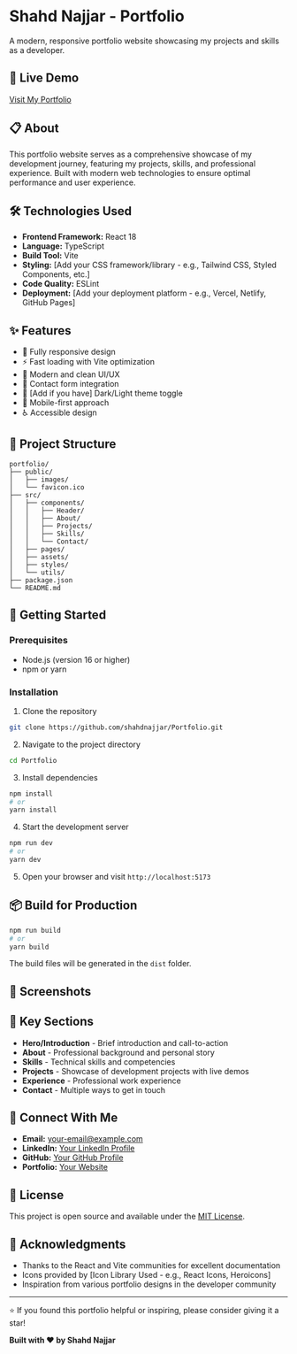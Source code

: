 # Shahd Najjar - Portfolio

A modern, responsive portfolio website showcasing my projects and skills as a developer.

## 🚀 Live Demo

[Visit My Portfolio](https://your-portfolio-url.com) <!-- Replace with your actual deployed URL -->

## 📋 About

This portfolio website serves as a comprehensive showcase of my development journey, featuring my projects, skills, and professional experience. Built with modern web technologies to ensure optimal performance and user experience.

## 🛠️ Technologies Used

- **Frontend Framework:** React 18
- **Language:** TypeScript
- **Build Tool:** Vite
- **Styling:** [Add your CSS framework/library - e.g., Tailwind CSS, Styled Components, etc.]
- **Code Quality:** ESLint
- **Deployment:** [Add your deployment platform - e.g., Vercel, Netlify, GitHub Pages]

## ✨ Features

- 📱 Fully responsive design
- ⚡ Fast loading with Vite optimization
- 🎨 Modern and clean UI/UX
- 📧 Contact form integration
- 🌙 [Add if you have] Dark/Light theme toggle
- 📱 Mobile-first approach
- ♿ Accessible design

## 📁 Project Structure

```
portfolio/
├── public/
│   ├── images/
│   └── favicon.ico
├── src/
│   ├── components/
│   │   ├── Header/
│   │   ├── About/
│   │   ├── Projects/
│   │   ├── Skills/
│   │   └── Contact/
│   ├── pages/
│   ├── assets/
│   ├── styles/
│   └── utils/
├── package.json
└── README.md
```

## 🚀 Getting Started

### Prerequisites

- Node.js (version 16 or higher)
- npm or yarn

### Installation

1. Clone the repository
```bash
git clone https://github.com/shahdnajjar/Portfolio.git
```

2. Navigate to the project directory
```bash
cd Portfolio
```

3. Install dependencies
```bash
npm install
# or
yarn install
```

4. Start the development server
```bash
npm run dev
# or
yarn dev
```

5. Open your browser and visit `http://localhost:5173`

## 📦 Build for Production

```bash
npm run build
# or
yarn build
```

The build files will be generated in the `dist` folder.

## 📸 Screenshots

## 🎯 Key Sections

- **Hero/Introduction** - Brief introduction and call-to-action
- **About** - Professional background and personal story
- **Skills** - Technical skills and competencies
- **Projects** - Showcase of development projects with live demos
- **Experience** - Professional work experience
- **Contact** - Multiple ways to get in touch

## 🔗 Connect With Me

- **Email:** [your-email@example.com](mailto:your-email@example.com)
- **LinkedIn:** [Your LinkedIn Profile](https://linkedin.com/in/your-profile)
- **GitHub:** [Your GitHub Profile](https://github.com/shahdnajjar)
- **Portfolio:** [Your Website](https://your-portfolio-url.com)

## 📄 License

This project is open source and available under the [MIT License](LICENSE).

## 🙏 Acknowledgments

- Thanks to the React and Vite communities for excellent documentation
- Icons provided by [Icon Library Used - e.g., React Icons, Heroicons]
- Inspiration from various portfolio designs in the developer community

---

⭐ If you found this portfolio helpful or inspiring, please consider giving it a star!

**Built with ❤️ by Shahd Najjar**